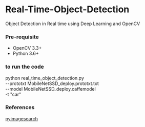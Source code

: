 # Real-Time-Object-Detection

Object Detection in Real time using Deep Learning and OpenCV

### Pre-requisite
- OpenCV 3.3+
- Python 3.6+

### to run the code

python real_time_object_detection.py \
	--prototxt MobileNetSSD_deploy.prototxt.txt \
	--model MobileNetSSD_deploy.caffemodel \
  -t "car"
  


### References
[pyimagesearch](https://www.pyimagesearch.com/2017/09/18/real-time-object-detection-with-deep-learning-and-opencv/)
